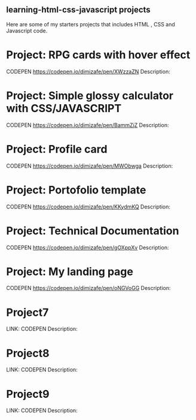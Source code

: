 ## learning-html-css-javascript projects

Here are some of my starters projects that includes HTML , CSS and Javascript code.


# Project: RPG cards with hover effect

CODEPEN https://codepen.io/dimizafe/pen/XWzzaZN
Description:


# Project: Simple glossy calculator with CSS/JAVASCRIPT

CODEPEN  https://codepen.io/dimizafe/pen/BammZjZ
Description:

# Project: Profile card

CODEPEN https://codepen.io/dimizafe/pen/MWObwga
Description:

# Project: Portofolio template

CODEPEN https://codepen.io/dimizafe/pen/KKydmKQ
Description:

# Project: Technical Documentation

CODEPEN https://codepen.io/dimizafe/pen/gOXppXv
Description:

# Project: My landing page

CODEPEN https://codepen.io/dimizafe/pen/oNGVoGG
Description:

# Project7

LINK: CODEPEN
Description:

# Project8

LINK: CODEPEN
Description:

# Project9
LINK: CODEPEN
Description:
